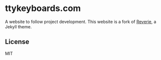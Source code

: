 # ttykeyboards.com

A website to follow project development. This website is a fork of [Reverie](https://github.com/amitmerchant1990/reverie), a Jekyll theme.

## License

MIT
